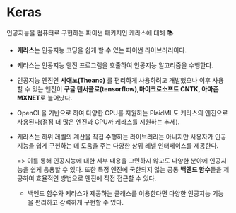 # Keras # 
인공지능을 컴퓨터로 구현하는 파이썬 패키지인 케라스에 대해 :books:

- **케라스**는 인공지능 코딩을 쉽게 할 수 있는 파이썬 라이브러리이다.

- 케라스는 인공지능 엔진 프로그램을 호출하여 인공지능 알고리즘을 수행한다.

- 인공지능 엔진인 **시애노(Theano)** 를 편리하게 사용하려고 개발했으나 이후 사용할 수 있는 엔진이 **구글 텐서플로(tensorflow),마이크로소프트 CNTK, 아마존 MXNET**로 늘어났다.

- OpenCL을 기반으로 하여 다양한 CPU를 지원하는 PlaidML도 케라스의 엔진으로 사용된다(점점 더 많은 엔진과 CPU까 케라스를 지원하는 추세).

- 케라스는 하위 레벨의 계산을 직접 수행하는 라이브러리는 아니지만 사용자가 인공지능을 쉽게 구현하는 데 도움을 주는 다양한 상위 레벨 인터페이스를 제공한다.

  => 이를 통해 인공지능에 대한 세부 내용을 고민하지 않고도 다양한 분야에 인공지능을 쉽게 응용할 수 있다. 또한 특정 엔진에 국한되지 않는 공통 **백엔드 함수**들을 제공하여 효율적인 방법으로 엔진에 직접 접근할 수 있다. 
  
  - 백엔드 함수와 케라스가 제공하는 클래스를 이용한다면 다양한 인공지능 기능을 편리하고 강력하게 구현할 수 있다.

